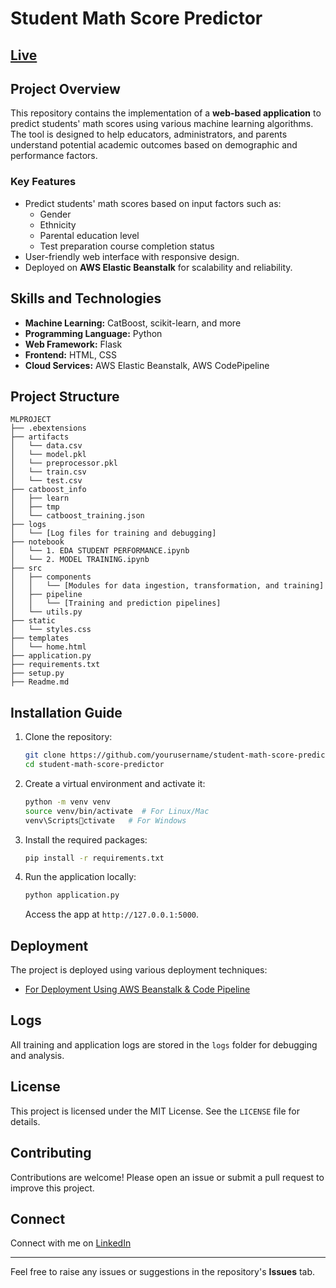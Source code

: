 
# Student Math Score Predictor

##  [Live](http://studentperformance-env.eba-5cgkamrs.eu-north-1.elasticbeanstalk.com/)

## Project Overview
This repository contains the implementation of a **web-based application** to predict students' math scores using various machine learning algorithms. The tool is designed to help educators, administrators, and parents understand potential academic outcomes based on demographic and performance factors.

### Key Features
- Predict students' math scores based on input factors such as:
  - Gender
  - Ethnicity
  - Parental education level
  - Test preparation course completion status
- User-friendly web interface with responsive design.
- Deployed on **AWS Elastic Beanstalk** for scalability and reliability.

## Skills and Technologies
- **Machine Learning:** CatBoost, scikit-learn, and more
- **Programming Language:** Python
- **Web Framework:** Flask
- **Frontend:** HTML, CSS
- **Cloud Services:** AWS Elastic Beanstalk, AWS CodePipeline

## Project Structure
```
MLPROJECT
├── .ebextensions
├── artifacts
│   └── data.csv
│   └── model.pkl
│   └── preprocessor.pkl
│   └── train.csv
│   └── test.csv
├── catboost_info
│   ├── learn
│   ├── tmp
│   └── catboost_training.json
├── logs
│   └── [Log files for training and debugging]
├── notebook
│   └── 1. EDA STUDENT PERFORMANCE.ipynb
│   └── 2. MODEL TRAINING.ipynb
├── src
│   ├── components
│   │   └── [Modules for data ingestion, transformation, and training]
│   ├── pipeline
│   │   └── [Training and prediction pipelines]
│   └── utils.py
├── static
│   └── styles.css
├── templates
│   └── home.html
├── application.py
├── requirements.txt
├── setup.py
├── Readme.md
```

## Installation Guide
1. Clone the repository:
   ```bash
   git clone https://github.com/yourusername/student-math-score-predictor.git
   cd student-math-score-predictor
   ```
2. Create a virtual environment and activate it:
   ```bash
   python -m venv venv
   source venv/bin/activate  # For Linux/Mac
   venv\Scriptsctivate   # For Windows
   ```
3. Install the required packages:
   ```bash
   pip install -r requirements.txt
   ```
4. Run the application locally:
   ```bash
   python application.py
   ```
   Access the app at `http://127.0.0.1:5000`.

## Deployment
The project is deployed using various deployment techniques:

- [For Deployment Using AWS Beanstalk & Code Pipeline](https://github.com/vishalsinghblr/AWS-Deployment-EBN-CP)
  
## Logs
All training and application logs are stored in the `logs` folder for debugging and analysis.

## License
This project is licensed under the MIT License. See the `LICENSE` file for details.

## Contributing
Contributions are welcome! Please open an issue or submit a pull request to improve this project.

## Connect
Connect with me on [LinkedIn](https://www.linkedin.com/in/vishalsinghblr/)

---

Feel free to raise any issues or suggestions in the repository's **Issues** tab.
